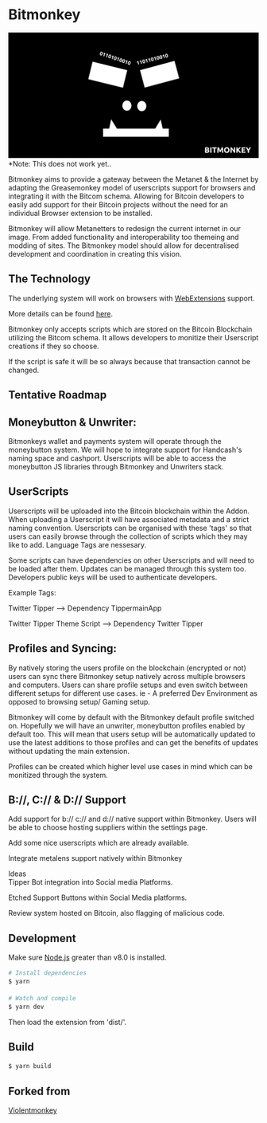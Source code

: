 Bitmonkey 
=============


![Bitmonkey](https://raw.githubusercontent.com/Musicious/Bitmonkey/master/src/resources/svg/bitmonkey-fangs-wide.png)
*Note: This does not work yet..

Bitmonkey aims to provide a gateway between the Metanet & the Internet by adapting the Greasemonkey model of userscripts support for browsers and integrating it with the Bitcom schema. Allowing for Bitcoin developers to easily add support for their Bitcoin projects without the need for an individual Browser extension to be installed.

Bitmonkey will allow Metanetters to redesign the current internet in our image. From added functionality and interoperability too themeing and modding of sites. The Bitmonkey model should allow for decentralised development and coordination in creating this vision.

The Technology
-----

The underlying system will work on browsers with [WebExtensions](https://developer.mozilla.org/en-US/Add-ons/WebExtensions) support.

More details can be found [here](https://bitmonkey.xyz/).

Bitmonkey only accepts scripts which are stored on the Bitcoin Blockchain utilizing the Bitcom schema. It allows developers to monitize their Userscript creations if they so choose. 


If the script is safe it will be so always because that transaction cannot be changed.


Tentative Roadmap
---

Moneybutton & Unwriter:
-----
Bitmonkeys wallet and payments system will operate through the moneybutton system. We will hope to integrate support for Handcash's naming space and cashport. Userscripts will be able to access the moneybutton JS libraries through Bitmonkey and Unwriters stack.

UserScripts
-----
Userscripts will be uploaded into the Bitcoin blockchain within the Addon. When uploading a Userscript it will have associated metadata and a strict naming convention. Userscripts can be organised with these 'tags' so that users can easily browse through the collection of scripts which they may like to add. Language Tags are nessesary. 

Some scripts can have dependencies on other Userscripts and will need to be loaded after them. Updates can be managed through this system too. Developers public keys will be used to authenticate developers. 

Example Tags: 

Twitter Tipper --> Dependency TippermainApp

Twitter Tipper Theme Script --> Dependency Twitter Tipper


Profiles and Syncing:
-----
By natively storing the users profile on the blockchain (encrypted or not) users can sync there Bitmonkey setup natively across multiple browsers and computers. Users can share profile setups and even switch between different setups for different use cases. ie - A preferred Dev Environment as opposed to browsing setup/ Gaming setup.

Bitmonkey will come by default with the Bitmonkey default profile switched on. Hopefully we will have an unwriter, moneybutton profiles enabled by default too. This will mean that users setup will be automatically updated to use the latest additions to those profiles and can get the benefits of updates without updating the main extension.

Profiles can be created which higher level use cases in mind which can be monitized through the system.

B://, C:// & D:// Support
-----
Add support for b:// c:// and d:// native support within Bitmonkey. Users will be able to choose hosting suppliers within the settings page.

Add some nice userscripts which are already available.

Integrate metalens support natively within Bitmonkey

Ideas  
Tipper Bot integration into Social media Platforms.

Etched Support Buttons within Social Media platforms.


Review system hosted on Bitcoin, also flagging of malicious code.


Development
---
Make sure [Node.js](https://nodejs.org/) greater than v8.0 is installed.
``` sh
# Install dependencies
$ yarn

# Watch and compile
$ yarn dev
```
Then load the extension from 'dist/'.

Build
---
``` sh
$ yarn build
```


Forked from
---
[Violentmonkey](https://violentmonkey.github.io)
